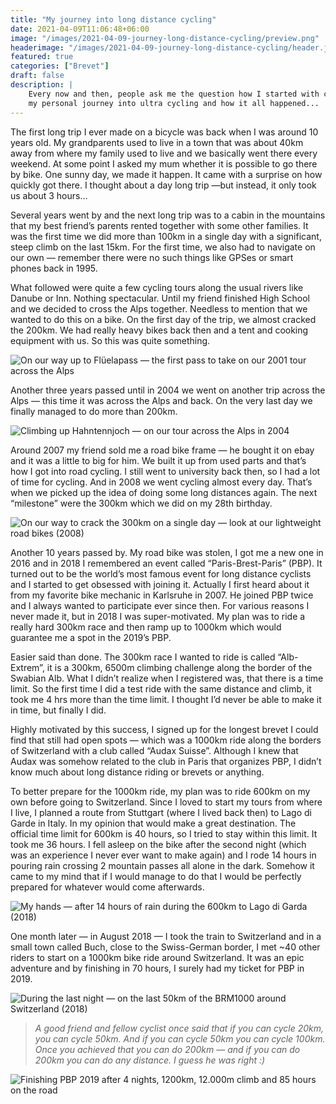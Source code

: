 ```yaml
---
title: "My journey into long distance cycling"
date: 2021-04-09T11:06:48+06:00
image: "/images/2021-04-09-journey-long-distance-cycling/preview.png"
headerimage: "/images/2021-04-09-journey-long-distance-cycling/header.jpg"
featured: true
categories: ["Brevet"]
draft: false
description: |
    Every now and then, people ask me the question how I started with cycling ultra distances. In this article I want to share
    my personal journey into ultra cycling and how it all happened...
---
```


The first long trip I ever made on a bicycle was back when I was around 10 years old. My grandparents used to live in a town that was about 40km away from where my family used to live and we basically went there every weekend. At some point I asked my mum whether it is possible to go there by bike. One sunny day, we made it happen. It came with a surprise on how quickly got there. I thought about a day long trip —but instead, it only took us about 3 hours…

Several years went by and the next long trip was to a cabin in the mountains that my best friend’s parents rented together with some other families. It was the first time we did more than 100km in a single day with a significant, steep climb on the last 15km. For the first time, we also had to navigate on our own — remember there were no such things like GPSes or smart phones back in 1995.

What followed were quite a few cycling tours along the usual rivers like Danube or Inn. Nothing spectacular. Until my friend finished High School and we decided to cross the Alps together. Needless to mention that we wanted to do this on a bike. On the first day of the trip, we almost cracked the 200km. We had really heavy bikes back then and a tent and cooking equipment with us. So this was quite something.

![On our way up to Flüelapass — the first pass to take on our 2001 tour across the Alps](/images/2021-04-09-journey-into-long-distance-cycling/journey-01.jpg "On our way up to Flüelapass — the first pass to take on our 2001 tour across the Alps")

Another three years passed until in 2004 we went on another trip across the Alps — this time it was across the Alps and back. On the very last day we finally managed to do more than 200km.

![Climbing up Hahntennjoch — on our tour across the Alps in 2004](/images/2021-04-09-journey-into-long-distance-cycling/journey-02.jpg "Climbing up Hahntennjoch — on our tour across the Alps in 2004")

Around 2007 my friend sold me a road bike frame — he bought it on ebay and it was a little to big for him. We built it up from used parts and that’s how I got into road cycling. I still went to university back then, so I had a lot of time for cycling. And in 2008 we went cycling almost every day. That’s when we picked up the idea of doing some long distances again. The next “milestone” were the 300km which we did on my 28th birthday.

![On our way to crack the 300km on a single day — look at our lightweight road bikes (2008)](/images/2021-04-09-journey-into-long-distance-cycling/journey-03.jpg "On our way to crack the 300km on a single day — look at our lightweight road bikes (2008)")

Another 10 years passed by. My road bike was stolen, I got me a new one in 2016 and in 2018 I remembered an event called “Paris-Brest-Paris” (PBP). It turned out to be the world’s most famous event for long distance cyclists and I started to get obsessed with joining it. Actually I first heard about it from my favorite bike mechanic in Karlsruhe in 2007. He joined PBP twice and I always wanted to participate ever since then. For various reasons I never made it, but in 2018 I was super-motivated. My plan was to ride a really hard 300km race and then ramp up to 1000km which would guarantee me a spot in the 2019’s PBP.

Easier said than done. The 300km race I wanted to ride is called “Alb-Extrem”, it is a 300km, 6500m climbing challenge along the border of the Swabian Alb. What I didn’t realize when I registered was, that there is a time limit. So the first time I did a test ride with the same distance and climb, it took me 4 hrs more than the time limit. I thought I’d never be able to make it in time, but finally I did.

Highly motivated by this success, I signed up for the longest brevet I could find that still had open spots — which was a 1000km ride along the borders of Switzerland with a club called “Audax Suisse”. Although I knew that Audax was somehow related to the club in Paris that organizes PBP, I didn’t know much about long distance riding or brevets or anything.

To better prepare for the 1000km ride, my plan was to ride 600km on my own before going to Switzerland. Since I loved to start my tours from where I live, I planned a route from Stuttgart (where I lived back then) to Lago di Garde in Italy. In my opinion that would make a great destination. The official time limit for 600km is 40 hours, so I tried to stay within this limit. It took me 36 hours. I fell asleep on the bike after the second night (which was an experience I never ever want to make again) and I rode 14 hours in pouring rain crossing 2 mountain passes all alone in the dark. Somehow it came to my mind that if I would manage to do that I would be perfectly prepared for whatever would come afterwards.

![My hands — after 14 hours of rain during the 600km to Lago di Garda (2018)](/images/2021-04-09-journey-into-long-distance-cycling/journey-04.jpg "My hands — after 14 hours of rain during the 600km to Lago di Garda (2018)")

One month later — in August 2018 — I took the train to Switzerland and in a small town called Buch, close to the Swiss-German border, I met ~40 other riders to start on a 1000km bike ride around Switzerland. It was an epic adventure and by finishing in 70 hours, I surely had my ticket for PBP in 2019.

![During the last night — on the last 50km of the BRM1000 around Switzerland (2018)](/images/2021-04-09-journey-into-long-distance-cycling/journey-05.jpg "During the last night — on the last 50km of the BRM1000 around Switzerland (2018)")

> *A good friend and fellow cyclist once said that if you can cycle 20km, you can cycle 50km. And if you can cycle 50km you can cycle 100km. Once you achieved that you can do 200km — and if you can do 200km you can do any distance. I guess he was right :)*

![Finishing PBP 2019 after 4 nights, 1200km, 12.000m climb and 85 hours on the road](/images/2021-04-09-journey-into-long-distance-cycling/journey-06.jpg "Finishing PBP 2019 after 4 nights, 1200km, 12.000m climb and 85 hours on the road")
